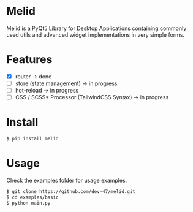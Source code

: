 # Melid

Melid is a PyQt5 Library for Desktop Applications containing commonly used utils and advanced widget implementations in very simple forms.

# Features

- [x] router -> done
- [ ] store (state management) -> in progress
- [ ] hot-reload -> in progress
- [ ] CSS / SCSS\* Processor (TailwindCSS Syntax) -> in progress

# Install

```sh
$ pip install melid
```

# Usage

Check the examples folder for usage examples.

```sh
$ git clone https://github.com/dev-47/melid.git
$ cd examples/basic
$ python main.py
```
